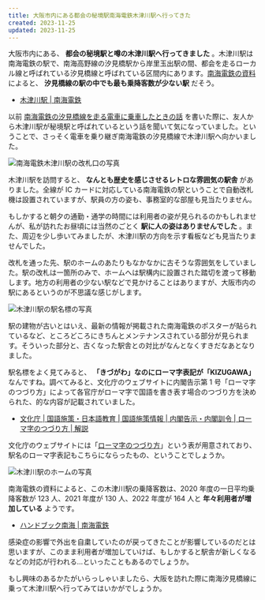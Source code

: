 ```yaml
---
title: 大阪市内にある都会の秘境駅南海電鉄木津川駅へ行ってきた
created: 2023-11-25
updated: 2023-11-25
---
```


大阪市内にある、 **都会の秘境駅と噂の木津川駅へ行ってきました** 。木津川駅は南海電鉄の駅で、南海高野線の汐見橋駅から岸里玉出駅の間、都会を走るローカル線と呼ばれている汐見橋線と呼ばれている区間内にあります。[南海電鉄の資料](https://www.nankai.co.jp/company/handbook.html) によると、 **汐見橋線の駅の中でも最も乗降客数が少ない駅** だそう。

- [木津川駅 | 南海電鉄](https://www.nankai.co.jp/traffic/station/kizugawa.html)

以前 [南海電鉄の汐見橋線を走る電車に乗車したときの話](/blog/20231106/) を書いた際に、友人から木津川駅が秘境駅と呼ばれているという話を聞いて気になっていました。ということで、さっそく電車を乗り継ぎ南海電鉄の汐見橋線で木津川駅へ向かいました。

![南海電鉄木津川駅の改札口の写真](1efd5f63-c5fb-4ec4-7277-fd4cfbfdcb00)

木津川駅を訪問すると、 **なんとも歴史を感じさせるレトロな雰囲気の駅舎** がありました。全線が IC カードに対応している南海電鉄の駅ということで自動改札機は設置されていますが、駅員の方の姿も、事務室的な部屋も見当たりません。

もしかすると朝夕の通勤・通学の時間には利用者の姿が見られるのかもしれませんが、私が訪れたお昼頃には当然のごとく **駅に人の姿はありませんでした** 。また、周辺を少し歩いてみましたが、木津川駅の方向を示す看板なども見当たりませんでした。

改札を通った先、駅のホームのあたりもなかなかに古そうな雰囲気をしていました。駅の改札は一箇所のみで、ホームへは駅構内に設置された踏切を渡って移動します。地方の利用者の少ない駅などで見かけることはありますが、大阪市内の駅にあるというのが不思議な感じがします。

![木津川駅の駅名標の写真](21705dbc-4a77-4367-8e42-f39eb8f85300)

駅の建物が古いとはいえ、最新の情報が掲載された南海電鉄のポスターが貼られているなど、ところどころにきちんとメンテナンスされている部分が見られます。そういった部分と、古くなった駅舎との対比がなんとなくすきだなあとなりました。

駅名標をよく見てみると、 **「きづがわ」なのにローマ字表記が「KIZUGAWA」** なんですね。調べてみると、文化庁のウェブサイトに内閣告示第 1 号「ローマ字のつづり方」によって各官庁がローマ字で国語を書き表す場合のつづり方を決められた、的な内容が記載されていました。

- [文化庁 | 国語施策・日本語教育 | 国語施策情報 | 内閣告示・内閣訓令 | ローマ字のつづり方 | 解説](https://www.bunka.go.jp/kokugo_nihongo/sisaku/joho/joho/kijun/naikaku/roma/kaisetu.html)

文化庁のウェブサイトには「[ローマ字のつづり方](https://www.bunka.go.jp/kokugo_nihongo/sisaku/joho/joho/kijun/naikaku/roma/honbun.html)」という表が用意されており、駅名のローマ字表記もこちらにならったもの、ということでしょうか。

![木津川駅のホームの写真](7815947f-6d3b-44ef-aba2-ed3621d54800)

南海電鉄の資料によると、この木津川駅の乗降客数は、2020 年度の一日平均乗降客数が 123 人、2021 年度が 130 人、2022 年度が 164 人と **年々利用者が増加している** ようです。

- [ハンドブック南海 | 南海電鉄](https://www.nankai.co.jp/company/handbook.html)

感染症の影響で外出を自粛していたのが戻ってきたことが影響しているのだとは思いますが、このまま利用者が増加していけば、もしかすると駅舎が新しくなるなどの対応が行われる…といったこともあるのでしょうか。

もし興味のあるかたがいらっしゃいましたら、大阪を訪れた際に南海汐見橋線に乗って木津川駅へ行ってみてはいかがでしょうか。
